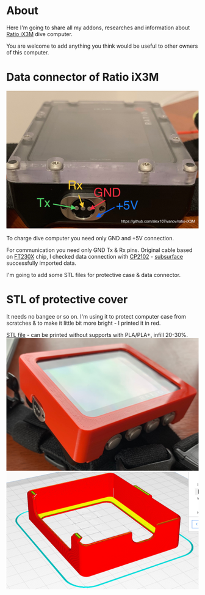 # About

Here I'm going to share all my addons, researches and information about <a href="https://www.ratio-computers.eu/en/12-ix3m-dive-computers">Ratio iX3M</a> dive computer.

You are welcome to add anything you think would be useful to other owners of this computer.

# Data connector of Ratio iX3M

<img src="connector.jpg">

To charge dive computer you need only GND and +5V connection.

For communication you need only GND Tx & Rx pins. Original cable based on <a href="https://ftdichip.com/wp-content/uploads/2020/08/DS_FT230X.pdf">FT230X</a> chip, I checked data connection with <a href="https://aliexpress.ru/item/32741917243.html?spm=a2g0o.productlist.0.0.1903338bCEAig4&algo_pvid=b89f504a-2f35-496f-b887-8a8cd27693e4&algo_expid=b89f504a-2f35-496f-b887-8a8cd27693e4-31&btsid=0b8b035a16317150159857602e89d2&ws_ab_test=searchweb0_0,searchweb201602_,searchweb201603_">CP2102</a> - <a href="https://subsurface.github.io/about/">subsurface</a> successfully imported data.

I'm going to add some STL files for protective case & data connector.

# STL of protective cover

It needs no bangee or so on. I'm using it to protect computer case from scratches & to make it little bit more bright - I printed it in red.

<a href="protective_cover.stl">STL file</a> - can be printed without supports with PLA/PLA+, infill 20-30%.
<img src="protective_cover.jpg">
<img src="protective_cover_cura.jpg">
